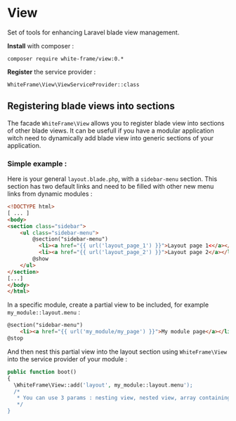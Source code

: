 # View

Set of tools for enhancing Laravel blade view management.

**Install** with composer :

    composer require white-frame/view:0.*

**Register** the service provider :

    WhiteFrame\View\ViewServiceProvider::class

## Registering blade views into sections

The facade `WhiteFrame\View` allows you to register blade view into sections of other blade views. It can be usefull if you have a modular application witch need to dynamically add blade view into generic sections of your application.

### Simple example :

Here is your general `layout.blade.php`, with a `sidebar-menu` section. This section has two default links and need to be filled with other new menu links from dynamic modules :

```html
<!DOCTYPE html>
[ ... ]
<body>
<section class="sidebar">
	<ul class="sidebar-menu">
		@section("sidebar-menu")
		  <li><a href="{{ url('layout_page_1') }}">Layout page 1<</a></li>
		  <li><a href="{{ url('layout_page_2') }}">Layout page 2</a></li>
		@show
	</ul>
</section>
[...]
</body>
</html>
```

In a specific module, create a partial view to be included, for example `my_module::layout.menu` :

```html
@section("sidebar-menu")
	<li><a href="{{ url('my_module/my_page') }}">My module page</a></li>
@stop
````

And then nest this partial view into the layout section using `WhiteFrame\View` into the service provider of your module :

```php
public function boot()
{
  \WhiteFrame\View::add('layout', my_module::layout.menu');
  /*
   * You can use 3 params : nesting view, nested view, array containing datas for nested view (optionnal)
   */
}
```
